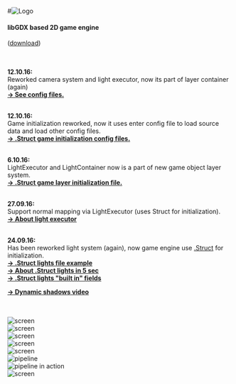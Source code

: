 #![Logo](https://raw.githubusercontent.com/henryco/Escapy/master/promo/ESCAPY.png)
<h4>libGDX based 2D game engine</h4> <h9>(<a href ="https://drive.google.com/open?id=0BzwCB78J-oVxTTVuTE9BeWF6VFk" title = "version: 15.10.16">download</a>)</h9><br><br><br>

<b>12.10.16:</b><br> Reworked camera system and light executor, now its part of layer container (again)<br>
<b><a href ="https://github.com/henryco/Escapy/tree/master/configs"> -> See config files.</a></b><br><br>

<b>12.10.16:</b><br> Game initialization reworked, now it uses enter config file to load source data and load other config files.<br>
<b><a href ="https://github.com/henryco/Escapy/tree/master/configs"> -> .Struct game initialization config files.</a></b><br><br>

<b>6.10.16:</b><br> LightExecutor and LightContainer now is a part of new game object layer system.<br>
<b><a href ="https://github.com/henryco/Escapy/blob/master/https/github.com/henryco/ObjectsCFG.struct"> -> .Struct game layer initialization file.</a></b><br><br>

<b>27.09.16:</b><br> Support normal mapping via LightExecutor (uses Struct for initialization).<br>
<b><a href ="https://github.com/henryco/Escapy/blob/master/https/github.com/henryco/LightExecutor.md"> -> About light executor</a></b><br><br>

<b>24.09.16:</b><br> Has been reworked light system (again), now game engine use <a href = "https://github.com/henryco/Struct">.Struct</a> for initialization. 
<br><b><a href ="https://github.com/henryco/Escapy/blob/master/https/github.com/henryco/LightCFG.struct"> -> .Struct lights file example </a></b><br>
<b><a href="https://github.com/henryco/Escapy/blob/master/https/github.com/henryco/LightStruct.md"> -> About .Struct lights in 5 sec </a></b></br>
<b><a href="https://github.com/henryco/Escapy/blob/master/https/github.com/henryco/builtIn.md">-> .Struct lights "built in" fields </a></b><br>

<a href="http://www.youtube.com/watch?feature=player_embedded&v=B9nc-YUr3jA
" target="_blank"><b>-> Dynamic shadows video</b></a>

<br><br>
![screen](https://raw.githubusercontent.com/henryco/Escapy/master/promo/esChar.png)
<br>
![screen](https://raw.githubusercontent.com/henryco/Escapy/master/promo/MODERN.png)
<br>
![screen](https://raw.githubusercontent.com/henryco/Escapy/master/promo/ims.png)
<br>
![screen](https://raw.githubusercontent.com/henryco/Escapy/master/promo/ims3.png)
<br>
![screen](https://raw.githubusercontent.com/henryco/Escapy/master/promo/esc.png)
<br>
![pipeline](https://raw.githubusercontent.com/henryco/Escapy/master/promo/EscapyFBOPipleLineSM.png)
<br>
![pipeline in action](https://raw.githubusercontent.com/henryco/Escapy/master/promo/awesomePipline.png)
<br>
![screen](https://raw.githubusercontent.com/henryco/Escapy/master/promo/trg.png)



